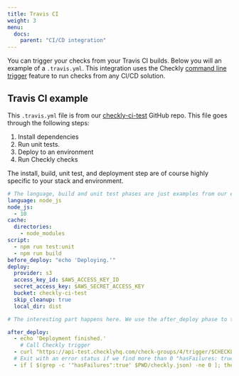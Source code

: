```yaml
---
title: Travis CI
weight: 3
menu:
  docs:
    parent: "CI/CD integration"
---
```


You can trigger your checks from your Travis CI builds. Below you will an example of a `.travis.yml`. This integration 
uses the Checkly [command line trigger](/docs/cicd/triggers/) feature to run checks from any CI/CD solution.

## Travis CI example

This `.travis.yml` file is from our [checkly-ci-test](https://github.com/checkly/checkly-ci-test) GitHub repo. This file 
goes through the following steps:
1. Install dependencies
2. Run unit tests.
3. Deploy to an environment
4. Run Checkly checks 


The install, build, unit test, and deployment step are of course highly specific to your stack and environment. 

```yaml
# The language, build and unit test phases are just examples from our example repo
language: node_js
node_js:
  - 10
cache:
  directories:
    - node_modules    
script:
  - npm run test:unit
  - npm run build  
before_deploy: "echo 'Deploying.'"
deploy:
  provider: s3
  access_key_id: $AWS_ACCESS_KEY_ID
  secret_access_key: $AWS_SECRET_ACCESS_KEY
  bucket: checkly-ci-test
  skip_cleanup: true
  local_dir: dist 

# The interesting part happens here. We use the after_deploy phase to trigger Checkly and either pass or fail the build.

after_deploy: 
  - echo 'Deployment finished.'
    # Call Checkly trigger
  - curl "https://api-test.checklyhq.com/check-groups/4/trigger/$CHECKLY_TOKEN" > $PWD/checkly.json
  # Exit with an error status if we find more than 0 "hasFailures: true" in the output
  - if [ $(grep -c '"hasFailures":true' $PWD/checkly.json) -ne 0 ]; then exit 1; fi
```


